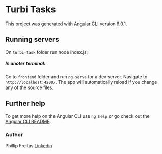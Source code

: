 # Turbi Tasks

This project was generated with [Angular CLI](https://github.com/angular/angular-cli) version 6.0.1.

## Running servers

On `turbi-task` folder run node index.js;

##### In anoter terminal:

Go to `frontend` folder and run `ng serve` for a dev server. Navigate to `http://localhost:4200/`. The app will automatically reload if you change any of the source files.

## Further help

To get more help on the Angular CLI use `ng help` or go check out the [Angular CLI README](https://github.com/angular/angular-cli/blob/master/README.md).

### Author

Phillip Freitas
[Linkedin](linkedin.com/in/phillipfreitas)
